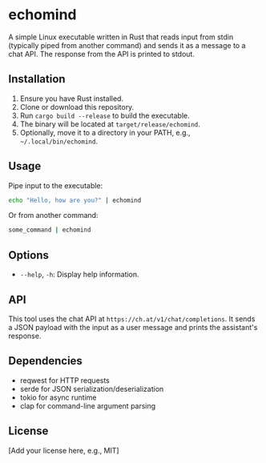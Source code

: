 # echomind

A simple Linux executable written in Rust that reads input from stdin (typically piped from another command) and sends it as a message to a chat API. The response from the API is printed to stdout.

## Installation

1. Ensure you have Rust installed.
2. Clone or download this repository.
3. Run `cargo build --release` to build the executable.
4. The binary will be located at `target/release/echomind`.
5. Optionally, move it to a directory in your PATH, e.g., `~/.local/bin/echomind`.

## Usage

Pipe input to the executable:

```bash
echo "Hello, how are you?" | echomind
```

Or from another command:

```bash
some_command | echomind
```

## Options

- `--help`, `-h`: Display help information.

## API

This tool uses the chat API at `https://ch.at/v1/chat/completions`. It sends a JSON payload with the input as a user message and prints the assistant's response.

## Dependencies

- reqwest for HTTP requests
- serde for JSON serialization/deserialization
- tokio for async runtime
- clap for command-line argument parsing

## License

[Add your license here, e.g., MIT]